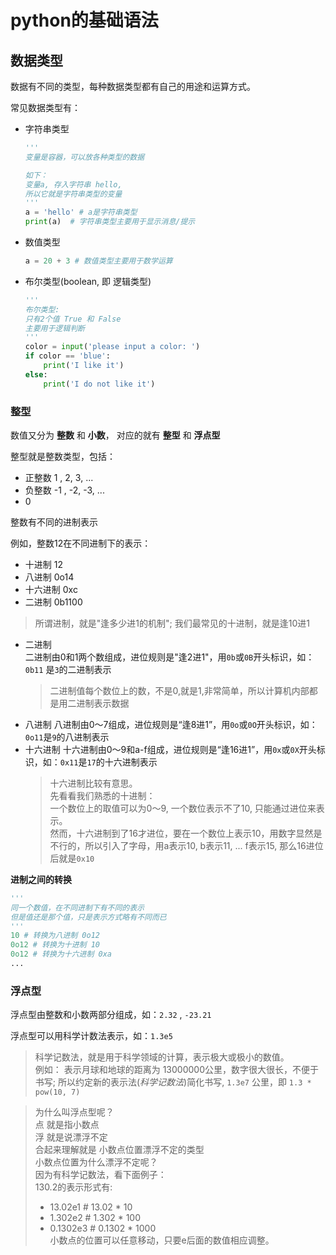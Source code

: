 # python的基础语法

## 数据类型

数据有不同的类型，每种数据类型都有自己的用途和运算方式。

常见数据类型有：
- 字符串类型  
  ```python
  '''
  变量是容器，可以放各种类型的数据
  
  如下：
  变量a, 存入字符串 hello, 
  所以它就是字符串类型的变量
  '''
  a = 'hello' # a是字符串类型
  print(a)  # 字符串类型主要用于显示消息/提示
  ```
- 数值类型
  ```python
  a = 20 + 3 # 数值类型主要用于数学运算
  ```
- 布尔类型(boolean, 即 逻辑类型)
  ```python
  '''
  布尔类型:
  只有2个值 True 和 False
  主要用于逻辑判断
  '''
  color = input('please input a color: ')
  if color == 'blue':
      print('I like it')
  else:
      print('I do not like it')
  ```

### 整型
数值又分为 **整数** 和 **小数**， 对应的就有 **整型** 和 **浮点型**

整型就是整数类型，包括：
- 正整数  1 , 2, 3, ...
- 负整数 -1 , -2, -3, ...
- 0

整数有不同的进制表示

例如，整数12在不同进制下的表示：
- 十进制 12
- 八进制 0o14
- 十六进制 0xc
- 二进制 0b1100

> 所谓进制，就是"逢多少进1的机制"; 我们最常见的十进制，就是逢10进1

- 二进制  
  二进制由0和1两个数组成，进位规则是"逢2进1"，用`0b`或`0B`开头标识，如：`0b11` 是`3`的二进制表示
  > 二进制值每个数位上的数，不是0,就是1,非常简单，所以计算机内部都是用二进制表示数据
- 八进制
  八进制由0～7组成，进位规则是“逢8进1”，用`0o`或`0O`开头标识，如：`0o11`是`9`的八进制表示
- 十六进制
  十六进制由0～9和a-f组成，进位规则是“逢16进1”，用`0x`或`0X`开头标识，如：`0x11`是`17`的十六进制表示
  > 十六进制比较有意思。  
   先看看我们熟悉的十进制：  
   一个数位上的取值可以为0～9, 一个数位表示不了10, 只能通过进位来表示。  
   然而，十六进制到了16才进位，要在一个数位上表示10，用数字显然是不行的，所以引入了字母，用a表示10, b表示11, ... f表示15, 那么16进位后就是`0x10`

**进制之间的转换**
```python
'''
同一个数值，在不同进制下有不同的表示
但是值还是那个值，只是表示方式略有不同而已
'''
10 # 转换为八进制 0o12
0o12 # 转换为十进制 10
0o12 # 转换为十六进制 0xa
...
```

### 浮点型
浮点型由整数和小数两部分组成，如：`2.32` , `-23.21`

浮点型可以用科学计数法表示，如：`1.3e5`
> 科学记数法，就是用于科学领域的计算，表示极大或极小的数值。  
> 例如： 表示月球和地球的距离为 13000000公里，数字很大很长，不便于书写; 所以约定新的表示法(*科学记数法*)简化书写, `1.3e7` 公里，即 `1.3 * pow(10, 7)` 

> 为什么叫浮点型呢？  
> 点 就是指小数点  
> 浮 就是说漂浮不定  
> 合起来理解就是 小数点位置漂浮不定的类型  
> 小数点位置为什么漂浮不定呢？  
> 因为有科学记数法，看下面例子：  
> 130.2的表示形式有: 
> - 13.02e1 # 13.02 * 10
> - 1.302e2 # 1.302 * 100
> - 0.1302e3 # 0.1302 * 1000  
> 小数点的位置可以任意移动，只要e后面的数值相应调整。

